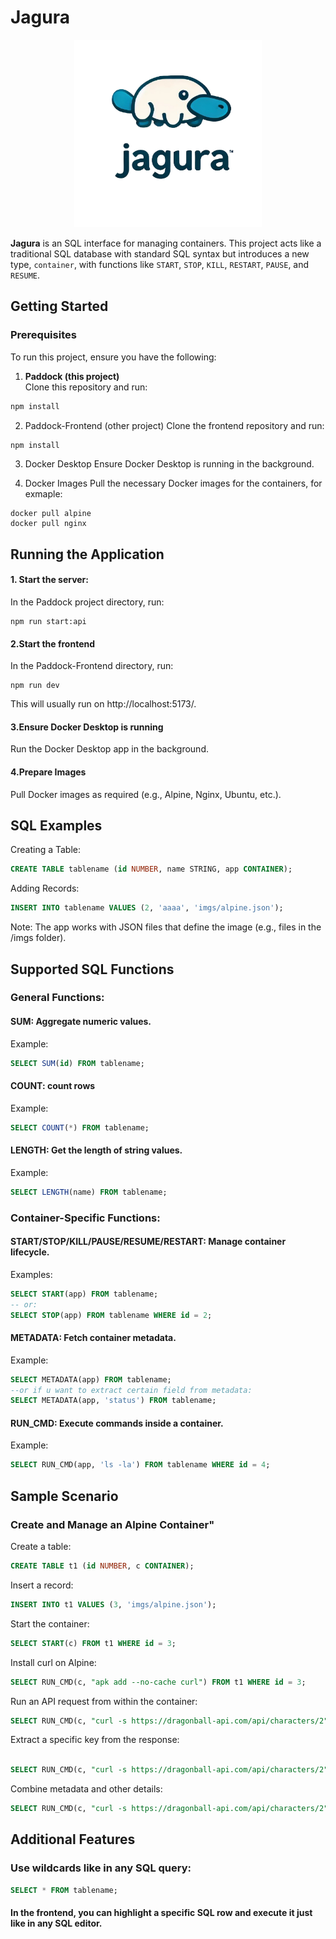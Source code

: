 # Jagura

<p align="center">
  <img src="logo.png" alt="Alt Text" width="300">
</p>

**Jagura** is an SQL interface for managing containers. This project acts like a traditional SQL database with standard SQL syntax but introduces a new type, `container`, with functions like `START`, `STOP`, `KILL`, `RESTART`, `PAUSE`, and `RESUME`.

## Getting Started

### Prerequisites

To run this project, ensure you have the following:

1. **Paddock (this project)**  
Clone this repository and run:  
```bash
npm install
```

2. Paddock-Frontend (other project)
Clone the frontend repository and run:
```bash
npm install
```

3. Docker Desktop
Ensure Docker Desktop is running in the background.

4. Docker Images
Pull the necessary Docker images for the containers, for exmaple:

```
docker pull alpine  
docker pull nginx
```

## Running the Application

#### 1. Start the server:
In the Paddock project directory, run: 
```
npm run start:api
```

#### 2.Start the frontend
In the Paddock-Frontend directory, run:
```
npm run dev
```
This will usually run on http://localhost:5173/.


#### 3.Ensure Docker Desktop is running
Run the Docker Desktop app in the background.

#### 4.Prepare Images
Pull Docker images as required (e.g., Alpine, Nginx, Ubuntu, etc.).

## SQL Examples
Creating a Table:
```sql
CREATE TABLE tablename (id NUMBER, name STRING, app CONTAINER);
```
Adding Records:
```sql
INSERT INTO tablename VALUES (2, 'aaaa', 'imgs/alpine.json');
```
Note: The app works with JSON files that define the image (e.g., files in the /imgs folder).

## Supported SQL Functions
### General Functions:

#### SUM: Aggregate numeric values.
Example:

```sql
SELECT SUM(id) FROM tablename;
```
#### COUNT: count rows
Example:

```sql
SELECT COUNT(*) FROM tablename;
```

#### LENGTH: Get the length of string values.
Example:

```sql
SELECT LENGTH(name) FROM tablename;
```

### Container-Specific Functions:
#### START/STOP/KILL/PAUSE/RESUME/RESTART: Manage container lifecycle.
Examples:

```sql
SELECT START(app) FROM tablename;
-- or:
SELECT STOP(app) FROM tablename WHERE id = 2;
```

#### METADATA: Fetch container metadata.
Example:

```sql
SELECT METADATA(app) FROM tablename;
--or if u want to extract certain field from metadata:
SELECT METADATA(app, 'status') FROM tablename;
```

#### RUN_CMD: Execute commands inside a container.
Example:

```sql
SELECT RUN_CMD(app, 'ls -la') FROM tablename WHERE id = 4;
```

## Sample Scenario
### Create and Manage an Alpine Container"
Create a table:

```sql
CREATE TABLE t1 (id NUMBER, c CONTAINER);
```
Insert a record:

```sql
INSERT INTO t1 VALUES (3, 'imgs/alpine.json');
```

Start the container:
```sql
SELECT START(c) FROM t1 WHERE id = 3;
```
Install curl on Alpine:

```sql
SELECT RUN_CMD(c, "apk add --no-cache curl") FROM t1 WHERE id = 3;
```

Run an API request from within the container:

```sql
SELECT RUN_CMD(c, "curl -s https://dragonball-api.com/api/characters/2") FROM t1 WHERE id = 3;
```

Extract a specific key from the response:
```sql

SELECT RUN_CMD(c, "curl -s https://dragonball-api.com/api/characters/2", 'name') FROM t1 WHERE id = 3;
```

Combine metadata and other details:

```sql
SELECT RUN_CMD(c, "curl -s https://dragonball-api.com/api/characters/2", 'name'), id, METADATA(c) FROM t1 WHERE id = 3;
```


## Additional Features

### Use wildcards like in any SQL query:
```sql
SELECT * FROM tablename;
```

#### In the frontend, you can highlight a specific SQL row and execute it just like in any SQL editor.


